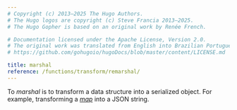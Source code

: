 ```yaml
---
# Copyright (c) 2013–2025 The Hugo Authors.
# The Hugo logos are copyright (c) Steve Francia 2013–2025.
# The Hugo Gopher is based on an original work by Renée French.

# Documentation licensed under the Apache License, Version 2.0.
# The original work was translated from English into Brazilian Portuguese.
# https://github.com/gohugoio/hugoDocs/blob/master/content/LICENSE.md

title: marshal
reference: /functions/transform/remarshal/
---
```


To _marshal_ is to transform a data structure into a serialized object. For example, transforming a [_map_](g) into a JSON string.
